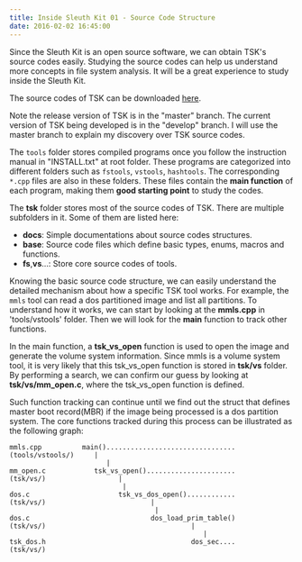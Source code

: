 ```yaml
---
title: Inside Sleuth Kit 01 - Source Code Structure
date: 2016-02-02 16:45:00
---
```


Since the Sleuth Kit is an open source software, we can obtain TSK's source 
codes easily. Studying the source codes can help us understand more concepts
in file system analysis. It will be a great experience to study inside the Sleuth Kit.

The source codes of TSK can be downloaded [here](https://github.com/sleuthkit/sleuthkit).

Note the release version of TSK is in the "master" branch.
The current version of TSK being developed is in the "develop" branch.
I will use the master branch to explain my discovery over TSK source codes.

The `tools` folder stores compiled programs once you follow the instruction manual
in "INSTALL.txt" at root folder. These programs are categorized into different folders
such as `fstools`, `vstools`, `hashtools`. The corresponding `*.cpp` files are also
in these folders. These files contain the **main function** of each program, making
them **good starting point** to study the codes.
<!--excerpt-->

The **tsk** folder stores most of the source codes of TSK. There are multiple subfolders
in it. Some of them are listed here:

* **docs**: Simple documentations about source codes structures.
* **base**: Source code files which define basic types, enums, macros and functions.
* **fs**,**vs**...: Store core source codes of tools.

Knowing the basic source code structure, we can easily understand the detailed
mechanism about how a specific TSK tool works. For example, the `mmls` tool can
read a dos partitioned image and list all partitions. To understand how it works,
we can start by looking at the **mmls.cpp** in 'tools/vstools' folder. Then we will
look for the **main** function to track other functions.

In the main function, a **tsk_vs_open** function is used to open the image and generate
the volume system information. Since mmls is a volume system tool, it is very likely
that this tsk_vs_open function is stored in **tsk/vs** folder. By performing a search,
we can confirm our guess by looking at **tsk/vs/mm_open.c**, where the tsk_vs_open
function is defined.

Such function tracking can continue until we find out the struct that defines master
boot record(MBR) if the image being processed is a dos partition system.
The core functions tracked during this process can be illustrated
as the following graph:

```nohighlight
mmls.cpp          main()................................
(tools/vstools/)     |
                        |
mm_open.c            tsk_vs_open()......................
(tsk/vs/)                  |
                            |
dos.c                      tsk_vs_dos_open()............
(tsk/vs/)                          |
                                    |
dos.c                              dos_load_prim_table()
(tsk/vs/)                                    |
                                                |
tsk_dos.h                                    dos_sec....
(tsk/vs/)
```
